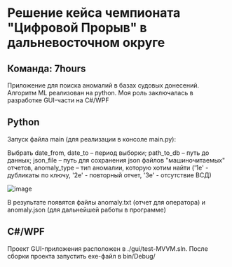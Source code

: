 # Решение кейса чемпионата "Цифровой Прорыв" в дальневосточном округе
## Команда: 7hours

Приложение для поиска аномалий в базах судовых донесений. Алгоритм ML реализован на python.
Моя роль заключалась в разработке GUI-части на C#/WPF

## Python

Запуск файла main (для реализации в консоле main.py):
 
Выбрать date_from, date_to – период выборки; path_to_db – путь до данных; json_file – путь для сохранения json файлов "машиночитаемых" отчетов, 
anomaly_type – тип аномалии, которую хотим найти ('1e' - дубликаты по ключу, '2e' - повторный отчет, '3e' - отсутствие ВСД)

![image](https://user-images.githubusercontent.com/69635204/170849703-1334c992-268d-43c2-994d-631949dd9caf.png)

В результате появятся файлы anomaly.txt (отчет для оператора) и anomaly.json (для дальнейшей работы в программе)

## C#/WPF
Проект GUI-приложения расположен в ./gui/test-MVVM.sln. После сборки проекта запустить exe-файл в bin/Debug/

